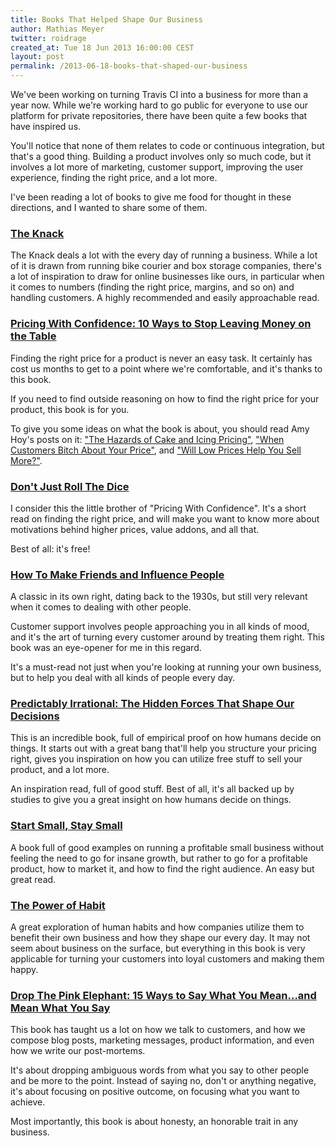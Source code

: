 ```yaml
---
title: Books That Helped Shape Our Business
author: Mathias Meyer
twitter: roidrage
created_at: Tue 18 Jun 2013 16:00:00 CEST
layout: post
permalink: /2013-06-18-books-that-shaped-our-business
---
```

We've been working on turning Travis CI into a business for more than a year
now. While we're working hard to go public for everyone to use our platform for
private repositories, there have been quite a few books that have inspired us.

You'll notice that none of them relates to code or continuous integration, but
that's a good thing. Building a product involves only so much code, but it
involves a lot more of marketing, customer support, improving the user
experience, finding the right price, and a lot more.

I've been reading a lot of books to give me food for thought in these
directions, and I wanted to share some of them.

### [The Knack](http://amzn.to/19IKkYv)

The Knack deals a lot with the every day of running a business. While a lot of
it is drawn from running bike courier and box storage companies, there's a lot
of inspiration to draw for online businesses like ours, in particular when it
comes to numbers (finding the right price, margins, and so on) and handling
customers. A highly recommended and easily approachable read.

### [Pricing With Confidence: 10 Ways to Stop Leaving Money on the Table](http://amzn.to/QxutQq)

Finding the right price for a product is never an easy task. It certainly has
cost us months to get to a point where we're comfortable, and it's thanks to
this book.

If you need to find outside reasoning on how to find the right price for your
product, this book is for you.

To give you some ideas on what the book is about, you should read Amy Hoy's
posts on it: ["The Hazards of Cake and Icing
Pricing"](http://unicornfree.com/2011/biz-book-friday-cost-plus-pricing-price-obsession), ["When Customers Bitch About Your Price"](http://unicornfree.com/2011/when-customers-bitch-about-your-price-biz-book-friday), and ["Will Low Prices Help You Sell More?"](http://unicornfree.com/2011/will-low-prices-sell-more).

### [Don't Just Roll The Dice](http://neildavidson.com/download/dont-just-roll-the-dice/)

I consider this the little brother of "Pricing With Confidence". It's a short
read on finding the right price, and will make you want to know more about
motivations behind higher prices, value addons, and all that.

Best of all: it's free!

### [How To Make Friends and Influence People](http://amzn.to/Q06fNg)

A classic in its own right, dating back to the 1930s, but still very relevant
when it comes to dealing with other people.

Customer support involves people approaching you in all kinds of mood, and it's
the art of turning every customer around by treating them right. This book was
an eye-opener for me in this regard.

It's a must-read not just when you're looking at running your own business, but
to help you deal with all kinds of people every day.

### [Predictably Irrational: The Hidden Forces That Shape Our Decisions](http://amzn.to/OEgK94)

This is an incredible book, full of empirical proof on how humans decide on
things. It starts out with a great bang that'll help you structure your pricing
right, gives you inspiration on how you can utilize free stuff to sell your
product, and a lot more.

An inspiration read, full of good stuff. Best of all, it's all backed up by
studies to give you a great insight on how humans decide on things.

### [Start Small, Stay Small](http://amzn.to/QhEXCA)

A book full of good examples on running a profitable small business without
feeling the need to go for insane growth, but rather to go for a profitable
product, how to market it, and how to find the right audience. An easy but great
read.

### [The Power of Habit](http://amzn.to/13TDI2U)

A great exploration of human habits and how companies utilize them to benefit
their own business and how they shape our every day. It may not seem about
business on the surface, but everything in this book is very applicable for
turning your customers into loyal customers and making them happy.

### [Drop The Pink Elephant: 15 Ways to Say What You Mean...and Mean What You Say](http://amzn.to/126bq2x)

This book has taught us a lot on how we talk to customers, and how we compose
blog posts, marketing messages, product information, and even how we write our
post-mortems.

It's about dropping ambiguous words from what you say to other people and be
more to the point. Instead of saying no, don't or anything negative, it's about
focusing on positive outcome, on focusing what you want to achieve.

Most importantly, this book is about honesty, an honorable trait in any
business.
